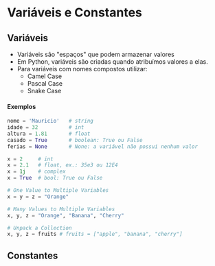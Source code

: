 # Variáveis e Constantes

## Variáveis

- Variáveis são "espaços" que podem armazenar valores
- Em Python, variáveis são criadas quando atribuímos valores a elas.  
- Para variáveis com nomes compostos utilizar:
    - Camel Case
    - Pascal Case
    - Snake Case

#### Exemplos

~~~python
nome = 'Mauricio'   # string
idade = 32          # int
altura = 1.81       # float
casado = True       # boolean: True ou False
ferias = None       # None: a variável não possui nenhum valor
~~~

~~~python
x = 2     # int
x = 2.1   # float, ex.: 35e3 ou 12E4
x = 1j    # complex
x = True  # bool: True ou False

# One Value to Multiple Variables
x = y = z = "Orange"

# Many Values to Multiple Variables
x, y, z = "Orange", "Banana", "Cherry"

# Unpack a Collection
x, y, z = fruits # fruits = ["apple", "banana", "cherry"]
~~~

## Constantes

~~~python

~~~
